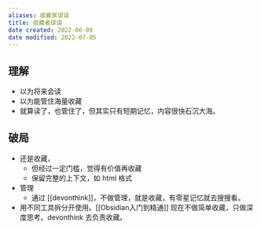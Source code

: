 ```yaml
---
aliases: 收藏家谬误
title: 收藏者谬误
date created: 2022-06-09
date modified: 2022-07-05
---
```


## 理解

- 以为将来会读
- 以为能管住海量收藏
- 就算读了，也管住了，但其实只有短期记忆，内容很快石沉大海。

## 破局

- 还是收藏，
	- 但经过一定门槛，觉得有价值再收藏
	- 保留完整的上下文，如 html 格式
- 管理
	- 通过 [[devonthink]]，不做管理，就是收藏，有零星记忆就去搜搜看。
- 用不同工具拆分开使用。[[Obsidian入门到精通]] 现在不做简单收藏，只做深度思考。devonthink 去负责收藏。
